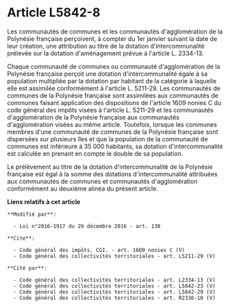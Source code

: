 # Article L5842-8

Les communautés de communes et les communautés d'agglomération de la Polynésie française perçoivent, à compter du 1er janvier
suivant la date de leur création, une attribution au titre de la dotation d'intercommunalité prélevée sur la dotation
d'aménagement prévue à l'article L. 2334-13. 

Chaque communauté de communes ou communauté d'agglomération de la Polynésie française perçoit une dotation d'intercommunalité
égale à sa population multipliée par la dotation par habitant de la catégorie à laquelle elle est assimilée conformément à
l'article L. 5211-29. Les communautés de communes de la Polynésie française sont assimilées aux communautés de communes
faisant application des dispositions de l'article 1609 nonies C du code général des impôts visées à l'article L. 5211-29 et
les communautés d'agglomération de la Polynésie française aux communautés d'agglomération visées au même article. Toutefois,
lorsque les communes membres d'une communauté de communes de la Polynésie française sont dispersées sur plusieurs îles et que
la population de la communauté de communes est inférieure à 35 000 habitants, sa dotation d'intercommunalité est calculée en
prenant en compte le double de sa population. 

Le prélèvement au titre de la dotation d'intercommunalité de la Polynésie française est égal à la somme des dotations
d'intercommunalité attribuées aux communautés de communes et communautés d'agglomération conformément au deuxième alinéa du
présent article.

**Liens relatifs à cet article**

	**Modifié par**:

	  - Loi n°2016-1917 du 29 décembre 2016 - art. 138

	**Cite**:

	  - Code général des impôts, CGI. - art. 1609 nonies C (V)
	  - Code général des collectivités territoriales - art. L5211-29 (V)

	**Cité par**:

	  - Code général des collectivités territoriales - art. L2334-13 (V)
	  - Code général des collectivités territoriales - art. L5842-23 (V)
	  - Code général des collectivités territoriales - art. L5842-29 (V)
	  - Code général des collectivités territoriales - art. R2336-10 (V)
